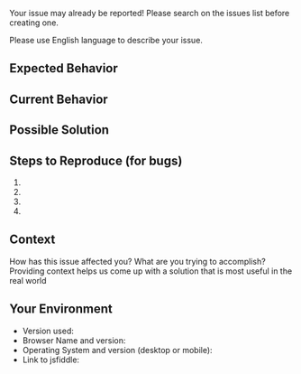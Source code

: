 Your issue may already be reported!
Please search on the issues list before creating one.

Please use English language to describe your issue.

## Expected Behavior
<!--- If you're describing a bug, tell us what should happen -->
<!--- If you're suggesting a change/improvement, tell us how it should work -->

## Current Behavior
<!--- If describing a bug, tell us what happens instead of the expected behavior -->
<!--- If suggesting a change/improvement, explain the difference from current behavior -->

## Possible Solution
<!--- Not obligatory, but suggest a fix/reason for the bug, -->
<!--- or ideas how to implement the addition or change -->

## Steps to Reproduce (for bugs)
<!--- Provide a link to a live example, or an unambiguous set of steps to -->
<!--- reproduce this bug. Include code to reproduce, if relevant -->
1.
2.
3.
4.

## Context
How has this issue affected you? What are you trying to accomplish?
Providing context helps us come up with a solution that is most useful in the real world

## Your Environment
<!--- Include as many relevant details about the environment you experienced the bug in -->
* Version used:
* Browser Name and version:
* Operating System and version (desktop or mobile):
* Link to jsfiddle:
